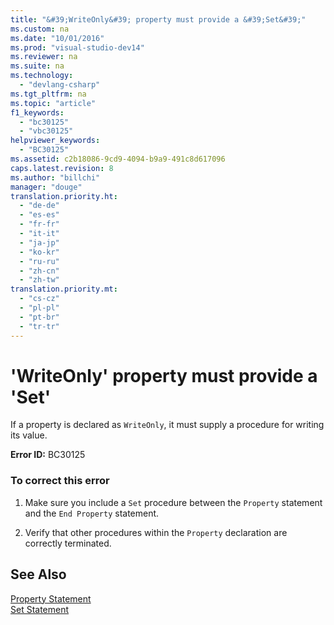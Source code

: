 ```yaml
---
title: "&#39;WriteOnly&#39; property must provide a &#39;Set&#39;"
ms.custom: na
ms.date: "10/01/2016"
ms.prod: "visual-studio-dev14"
ms.reviewer: na
ms.suite: na
ms.technology: 
  - "devlang-csharp"
ms.tgt_pltfrm: na
ms.topic: "article"
f1_keywords: 
  - "bc30125"
  - "vbc30125"
helpviewer_keywords: 
  - "BC30125"
ms.assetid: c2b18086-9cd9-4094-b9a9-491c8d617096
caps.latest.revision: 8
ms.author: "billchi"
manager: "douge"
translation.priority.ht: 
  - "de-de"
  - "es-es"
  - "fr-fr"
  - "it-it"
  - "ja-jp"
  - "ko-kr"
  - "ru-ru"
  - "zh-cn"
  - "zh-tw"
translation.priority.mt: 
  - "cs-cz"
  - "pl-pl"
  - "pt-br"
  - "tr-tr"
---
```

# &#39;WriteOnly&#39; property must provide a &#39;Set&#39;
If a property is declared as `WriteOnly`, it must supply a procedure for writing its value.  
  
 **Error ID:** BC30125  
  
### To correct this error  
  
1.  Make sure you include a `Set` procedure between the `Property` statement and the `End Property` statement.  
  
2.  Verify that other procedures within the `Property` declaration are correctly terminated.  
  
## See Also  
 [Property Statement](../Topic/Property%20Statement.md)   
 [Set Statement](../Topic/Set%20Statement%20\(Visual%20Basic\).md)